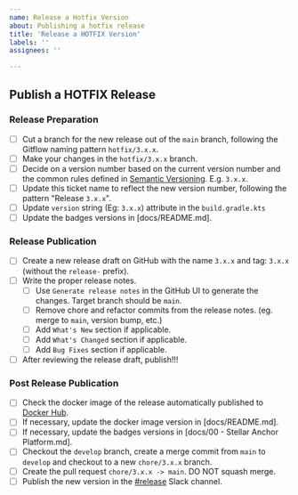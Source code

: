 ```yaml
---
name: Release a Hotfix Version
about: Publishing a hotfix release
title: 'Release a HOTFIX Version'
labels: ''
assignees: ''

---
```

<!-- Please Follow this checklist before making your release. Thanks! -->

## Publish a HOTFIX Release
### Release Preparation
- [ ] Cut a branch for the new release out of the `main` branch, following the Gitflow naming pattern `hotfix/3.x.x`.
- [ ] Make your changes in the `hotfix/3.x.x` branch.
- [ ] Decide on a version number based on the current version number and the common rules defined in [Semantic Versioning](https://semver.org). E.g. `3.x.x`.
- [ ] Update this ticket name to reflect the new version number, following the pattern "Release `3.x.x`".
- [ ] Update `version` string (Eg: `3.x.x`) attribute in the `build.gradle.kts`
- [ ] Update the badges versions in [docs/README.md].
### Release Publication
- [ ] Create a new release draft on GitHub with the name `3.x.x` and tag: `3.x.x` (without the `release-` prefix).
- [ ] Write the proper release notes.
  - [ ] Use `Generate release notes` in the GitHub UI to generate the changes. Target branch should be `main`.
  - [ ] Remove chore and refactor commits from the release notes. (eg. merge to `main`, version bump, etc.)
  - [ ] Add `What's New` section if applicable.
  - [ ] Add `What's Changed` section if applicable.
  - [ ] Add `Bug Fixes` section if applicable.
- [ ] After reviewing the release draft, publish!!!
### Post Release Publication
- [ ] Check the docker image of the release automatically published to [Docker Hub](https://hub.docker.com/r/stellar/anchor-platform).
- [ ] If necessary, update the docker image version in [docs/README.md].
- [ ] If necessary, update the badges versions in [docs/00 - Stellar Anchor Platform.md].
- [ ] Checkout the `develop` branch, create a merge commit from `main` to `develop` and checkout to a new `chore/3.x.x` branch.
- [ ] Create the pull request `chore/3.x.x -> main`. DO NOT squash merge.
- [ ] Publish the new version in the [#release](https://stellarfoundation.slack.com/archives/C04ECVCV162) Slack channel.

